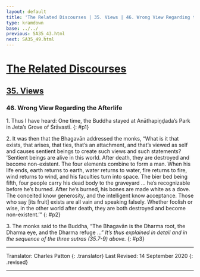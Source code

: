 ```yaml
---
layout: default
title: 'The Related Discourses | 35. Views | 46. Wrong View Regarding the Afterlife'
type: kramdown
base: ../../
previous: SA35_43.html
next: SA35_49.html
---
```


# [The Related Discourses](../index.html)
## [35. Views](index.html)
### 46. Wrong View Regarding the Afterlife

1\. Thus I have heard: One time, the Buddha stayed at Anāthapiṇḍada’s Park in Jeta’s Grove of Śrāvastī.
{: #p1}

2\. It was then that the Bhagavān addressed the monks, “What is it that exists, that arises, that ties, that’s an attachment, and that’s viewed as self and causes sentient beings to create such views and such statements? ‘Sentient beings are alive in this world. After death, they are destroyed and become non-existent. The four elements combine to form a man. When his life ends, earth returns to earth, water returns to water, fire returns to fire, wind returns to wind, and his faculties turn into space. The bier bed being fifth, four people carry his dead body to the graveyard … he’s recognizable before he’s burned. After he’s burned, his bones are made white as a dove. The conceited know generosity, and the intelligent know acceptance. Those who say [its fruit] exists are all vain and speaking falsely. Whether foolish or wise, in the other world after death, they are both destroyed and become non-existent.’”
{: #p2}

3\. The monks said to the Buddha, “The Bhagavān is the Dharma root, the Dharma eye, and the Dharma refuge …” *It’s thus explained in detail and in the sequence of the three sutras (35.7-9) above.*
{: #p3}

---

Translator: Charles Patton
{: .translator}
Last Revised: 14 September 2020
{: .revised}

---